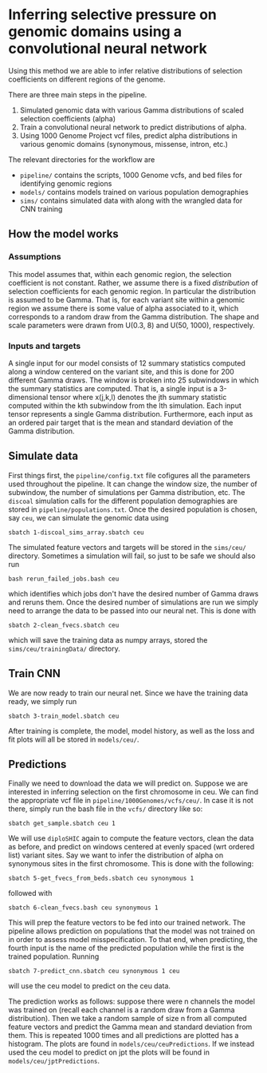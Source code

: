 # Inferring selective pressure on genomic domains using a convolutional neural network

Using this method we are able to infer relative distributions
of selection coefficients on different regions of the genome.

There are three main steps in the pipeline.
 1. Simulated genomic data with various Gamma distributions of 
scaled selection coefficients (alpha)
 2. Train a convolutional neural network to predict distributions of alpha.
 3. Using 1000 Genome Project vcf files, predict alpha distributions 
in various genomic domains (synonymous, missense, intron, etc.)

The relevant directories for the workflow are 
- `pipeline/` contains the scripts, 1000 Genome vcfs, and bed files for identifying genomic regions
- `models/` contains models trained on various population demographies
- `sims/` contains simulated data with along with the wrangled data for CNN training

## How the model works

### Assumptions
This model assumes that, within each genomic region, the selection coefficient is not constant.
Rather, we assume there is a fixed _distribution_ of selection coefficients for each genomic region.
In particular the distribution is assumed to be Gamma.
That is, for each variant site within a genomic region we assume there is some value of alpha
associated to it, which corresponds to a random draw from the Gamma distribution. 
The shape and scale parameters were drawn from U(0.3, 8) and U(50, 1000), respectively.

### Inputs and targets
A single input for our model consists of 12 summary statistics computed along a window
centered on the variant site, and this is done for 200 different Gamma draws.
The window is broken into 25 subwindows in which the summary statistics are computed.
That is, a single input is a 3-dimensional tensor where x(j,k,l) denotes the jth summary statistic
computed within the kth subwindow from the lth simulation. Each input tensor represents a single Gamma distribution.
Furthermore, each input as an ordered pair target that is the mean and standard deviation of the Gamma distribution.

## Simulate data
First things first, the `pipeline/config.txt` file cofigures all the parameters used throughout the pipeline.
It can change the window size, the number of subwindow, the number of simulations per Gamma distribution, etc.
The `discoal` simulation calls for the different population demographies are stored in `pipeline/populations.txt`.
Once the desired population is chosen, say `ceu`, we can simulate the genomic data using 

`sbatch 1-discoal_sims_array.sbatch ceu`

The simulated feature vectors and targets will be stored in the `sims/ceu/` directory.
Sometimes a simulation will fail, so just to be safe we should also run

`bash rerun_failed_jobs.bash ceu`

which identifies which jobs don't have the desired number of Gamma draws and reruns them.
Once the desired number of simulations are run we simply need to arrange the data 
to be passed into our neural net. This is done with 

`sbatch 2-clean_fvecs.sbatch ceu`

which will save the training data as numpy arrays, stored the `sims/ceu/trainingData/` directory.

## Train CNN
We are now ready to train our neural net.
Since we have the training data ready, we simply run

`sbatch 3-train_model.sbatch ceu`

After training is complete, the model, model history, as well as the loss and fit plots
will all be stored in `models/ceu/`.

## Predictions
Finally we need to download the data we will predict on. Suppose we are interested in inferring selection on the first chromosome in ceu.
We can find the appropriate vcf file in `pipeline/1000Genomes/vcfs/ceu/`. 
In case it is not there, simply run the bash file in the `vcfs/` directory like so:

`sbatch get_sample.sbatch ceu 1`

We will use `diploSHIC` again to compute the feature vectors, clean the data as before, and predict on windows centered at
evenly spaced (wrt ordered list) variant sites.
Say we want to infer the distribution of alpha on synonymous sites in the first chromosome.
This is done with the following:

`sbatch 5-get_fvecs_from_beds.sbatch ceu synonymous 1`

followed with 

`sbatch 6-clean_fvecs.bash ceu synonymous 1`

This will prep the feature vectors to be fed into our trained network.
The pipeline allows prediction on populations that the model was not trained on
in order to assess model misspecification. 
To that end, when predicting, the fourth input is the name of the predicted population
while the first is the trained population.
Running

`sbatch 7-predict_cnn.sbatch ceu synonymous 1 ceu`

will use the ceu model to predict on the ceu data. 

The prediction works as follows: suppose there were n channels the model was trained on
(recall each channel is a random draw from a Gamma distribution).
Then we take a random sample of size n from all computed feature vectors
and predict the Gamma mean and standard deviation from them.
This is repeated 1000 times and all predictions are plotted has a histogram.
The plots are found in `models/ceu/ceuPredictions`.
If we instead used the ceu model to predict on jpt the plots will be found in `models/ceu/jptPredictions`.

